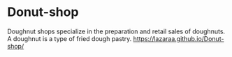 # Donut-shop
Doughnut shops  specialize in the preparation and retail sales of doughnuts. A doughnut is a type of fried dough pastry.
https://lazaraa.github.io/Donut-shop/
